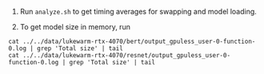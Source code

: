 
1. Run `analyze.sh` to get timing averages for swapping and model loading.

2. To get model size in memory, run

```
cat ../../data/lukewarm-rtx-4070/bert/output_gpuless_user-0-function-0.log | grep 'Total size' | tail
cat ../../data/lukewarm-rtx-4070/resnet/output_gpuless_user-0-function-0.log | grep 'Total size' | tail
```
```
```
